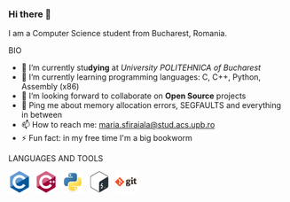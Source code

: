 


### Hi there 👋
I am a Computer Science student from Bucharest, Romania.

BIO

- 🔭 I’m currently stu**dying** at *University POLITEHNICA of Bucharest*
- 🌱 I’m currently learning programming languages: C, C++, Python, Assembly (x86)
- 👯 I’m looking forward to collaborate on **Open Source** projects
- 💬 Ping me about memory allocation errors, SEGFAULTS and everything in between
- 📫 How to reach me: maria.sfiraiala@stud.acs.upb.ro
- ⚡ Fun fact: in my free time I'm a big bookworm

LANGUAGES AND TOOLS
<div>
  <img src="https://github.com/devicons/devicon/blob/master/icons/c/c-original.svg" title="C" alt="C" width="40" height="40"/>&nbsp;
  <img src="https://github.com/devicons/devicon/blob/master/icons/cplusplus/cplusplus-original.svg" title="C++" alt="C++" width="40" height="40"/>&nbsp;
  <img src="https://github.com/devicons/devicon/blob/master/icons/python/python-original.svg" title="Python" alt="Python" width="40" height="40"/>&nbsp;
  <img src="https://github.com/devicons/devicon/blob/master/icons/bash/bash-original.svg" title="bash" alt="bash" width="40" height="40"/>&nbsp;
  <img src=" https://github.com/devicons/devicon/blob/master/icons/git/git-original-wordmark.svg" title="Git" alt="Git" width="40" height="40"/>&nbsp;
</div>
